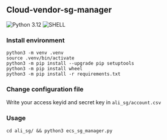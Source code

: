 ## Cloud-vendor-sg-manager
![Python 3.12](https://img.shields.io/badge/PYTHON-3.12-red)
![SHELL](https://img.shields.io/badge/SHELL-blue)


### Install environment
```Python3
python3 -m venv .venv
source .venv/bin/activate
python3 -m pip install --upgrade pip setuptools
python3 -m pip install wheel
python3 -m pip install -r requirements.txt
```

### Change configuration file
Write your access keyid and secret key in `ali_sg/account.csv`

### Usage
```Shell
cd ali_sg/ && python3 ecs_sg_manager.py
```